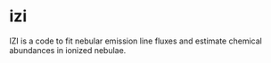 # izi
IZI is a code to fit nebular emission line fluxes and estimate chemical abundances in ionized nebulae.
